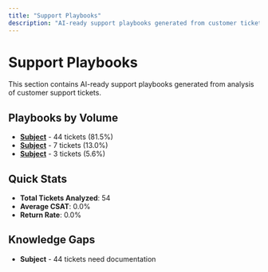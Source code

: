 ```yaml
---
title: "Support Playbooks"
description: "AI-ready support playbooks generated from customer tickets"
---
```


# Support Playbooks

This section contains AI-ready support playbooks generated from analysis of customer support tickets.

## Playbooks by Volume

- **[Subject](/docs/support/subject)** - 44 tickets (81.5%)
- **[Subject](/docs/support/subject)** - 7 tickets (13.0%)
- **[Subject](/docs/support/subject)** - 3 tickets (5.6%)

## Quick Stats

- **Total Tickets Analyzed**: 54
- **Average CSAT**: 0.0%
- **Return Rate**: 0.0%

## Knowledge Gaps

- **Subject** - 44 tickets need documentation
